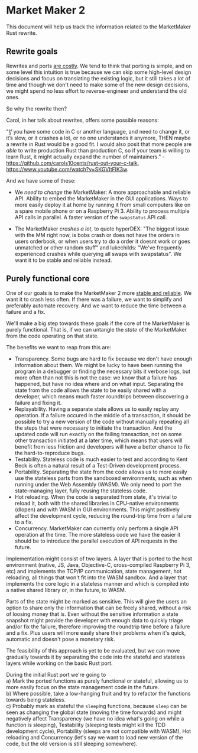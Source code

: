 # Market Maker 2

This document will help us track the information related to the MarketMaker Rust rewrite.

## Rewrite goals

Rewrites and ports
[are costly](http://nibblestew.blogspot.com/2017/04/why-dont-you-just-rewrite-it-in-x.html).
We tend to think that porting is simple, and on some level this intuition is true
because we can skip some high-level design decisions and focus on translating the existing logic,
but it still takes a lot of time
and though we don't need to make some of the new design decisions,
we might spend no less effort to reverse-engineer and understand the old ones.

So why the rewrite then?

Carol, in her talk about rewrites, offers some possible reasons:

"*If* you have some code in C or another language, and need to change it, or it’s slow, or it crashes a
lot, or no one understands it anymore, THEN maybe a rewrite in Rust would be a good fit.
I would also posit that more people are *able* to write production Rust than production C, so if your
team *is* willing to learn Rust, it might actually expand the number of
maintainers." - https://github.com/carols10cents/rust-out-your-c-talk, https://www.youtube.com/watch?v=SKGVItFlK3w.

And we have some of these:

* We *need to change* the MarketMaker:
A more approachable and reliable API.
Ability to embed the MarketMaker in the GUI applications.
Ways to more easily deploy it at home by running it from small computers like on a spare mobile phone or on a Raspberry Pi 3.
Ability to process multiple API calls in parallel.
A faster version of the `swapstatus` API call.

* The MarketMaker *crashes a lot*,
to quote hyperDEX: "The biggest issue with the MM right now, is bobs crash or does not have the orders in users orderbook, or when users try to do a order it doesnt work or goes unmatched or other random stuff"
and lukechilds: "We've frequently experienced crashes while querying all swaps with swapstatus".
We want it to be stable and reliable instead.

## Purely functional core

One of our goals is to make the MarketMaker 2 more
[stable and reliable](https://softwareengineering.stackexchange.com/questions/158054/stability-vs-reliability).
We want it to crash less often.
If there was a failure, we want to simplify and preferably automate recovery.
And we want to reduce the time between a failure and a fix.

We'll make a big step towards these goals if the core of the MarketMaker is purely functional.
That is, if we can untangle the *state* of the MarketMaker from the code operating on that state.

The benefits we want to reap from this are:
* Transparency. Some bugs are hard to fix because we don't have enough information about them. We might be lucky to have been running the program in a debugger or finding the necessary bits it verbose logs, but more often than not this is not the case: we know that a failure has happened, but have no idea where and on what input. Separating the state from the code allows the state to be easily shared with a developer, which means much faster roundtrips between discovering a failure and fixing it.
* Replayability. Having a separate state allows us to easily replay any operation. If a failure occured in the middle of a transaction, it should be possible to try a new version of the code without manually repeating all the steps that were necessary to initiate the transaction. And the updated code will run exactly on the failing transaction, not on some other transaction initiated at a later time, which means that users will benefit from less friction and developers will have a better chance to fix the hard-to-reproduce bugs.
* Testability. Stateless code is much easier to test and according to Kent Beck is often a natural result of a Test-Driven development process.
* Portability. Separating the state from the code allows us to more easily use the stateless parts from the sandboxed environments, such as when running under the Web Assembly (WASM). We only need to port the state-managing layer, fully reusing the stateless code.
* Hot reloading. When the code is separated from state, it's trivial to reload it, both with the shared libraries in CPU-native environments (dlopen) and with WASM in GUI environments. This might positively affect the development cycle, reducing the round-trip time from a failure to a fix.
* Concurrency. MarketMaker can currently only perform a single API operation at the time. The more stateless code we have the easier it should be to introduce the parallel execution of API requests in the future.

Implementation might consist of two layers.
A layer that is ported to the host environment (native, JS, Java, Objective-C, cross-compiled Raspberry Pi 3, etc) and implements the TCP/IP communication, state management, hot reloading, all things that won't fit into the WASM sandbox.
And a layer that implements the core logic in a stateless manner and which is compiled into a native shared library or, in the future, to WASM.

Parts of the state might be marked as sensitive.
This will give the users an option to share only the information that can be freely shared,
without a risk of loosing money that is.
Even without the sensitive information a state snapshot might provide the developer with enough data to quickly triage and/or fix the failure, therefore improving the roundtrip time before a failure and a fix.
Plus users will more easily share their problems when it's quick, automatic and doesn't pose a monetary risk.

The feasibility of this approach is yet to be evaluated, but we can move gradually towards it
by separating the code into the stateful and stateless layers while working on the basic Rust port.

During the initial Rust port we're going to  
a) Mark the ported functions as purely functional or stateful, allowing us to more easily focus on the state management code in the future.  
b) Where possible, take a low-hanging fruit and try to refactor the functions towards being stateless.  
c) Probably mark as stateful the `sleep`ing functions, because `sleep` can be seen as changing the global state (moving the time forwards) and might negatively affect Transparency (we have no idea what's going on while a function is sleeping), Testability (sleeping tests might kill the TDD development cycle), Portability (sleeps are not compatible with WASM), Hot reloading and Concurrency (let's say we want to load new version of the code, but the old version is still sleeping somewhere).